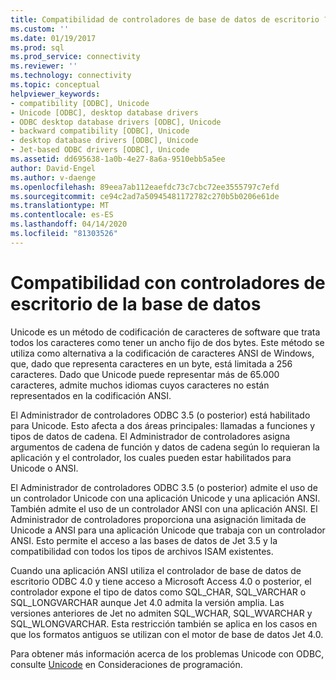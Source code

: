 ```yaml
---
title: Compatibilidad de controladores de base de datos de escritorio ? Microsoft Docs
ms.custom: ''
ms.date: 01/19/2017
ms.prod: sql
ms.prod_service: connectivity
ms.reviewer: ''
ms.technology: connectivity
ms.topic: conceptual
helpviewer_keywords:
- compatibility [ODBC], Unicode
- Unicode [ODBC], desktop database drivers
- ODBC desktop database drivers [ODBC], Unicode
- backward compatibility [ODBC], Unicode
- desktop database drivers [ODBC], Unicode
- Jet-based ODBC drivers [ODBC], Unicode
ms.assetid: dd695638-1a0b-4e27-8a6a-9510ebb5a5ee
author: David-Engel
ms.author: v-daenge
ms.openlocfilehash: 89eea7ab112eaefdc73c7cbc72ee3555797c7efd
ms.sourcegitcommit: ce94c2ad7a50945481172782c270b5b0206e61de
ms.translationtype: MT
ms.contentlocale: es-ES
ms.lasthandoff: 04/14/2020
ms.locfileid: "81303526"
---
```

# <a name="desktop-database-driver-compatibility"></a>Compatibilidad con controladores de escritorio de la base de datos
Unicode es un método de codificación de caracteres de software que trata todos los caracteres como tener un ancho fijo de dos bytes. Este método se utiliza como alternativa a la codificación de caracteres ANSI de Windows, que, dado que representa caracteres en un byte, está limitada a 256 caracteres. Dado que Unicode puede representar más de 65.000 caracteres, admite muchos idiomas cuyos caracteres no están representados en la codificación ANSI.  
  
 El Administrador de controladores ODBC 3.5 (o posterior) está habilitado para Unicode. Esto afecta a dos áreas principales: llamadas a funciones y tipos de datos de cadena. El Administrador de controladores asigna argumentos de cadena de función y datos de cadena según lo requieran la aplicación y el controlador, los cuales pueden estar habilitados para Unicode o ANSI.  
  
 El Administrador de controladores ODBC 3.5 (o posterior) admite el uso de un controlador Unicode con una aplicación Unicode y una aplicación ANSI. También admite el uso de un controlador ANSI con una aplicación ANSI. El Administrador de controladores proporciona una asignación limitada de Unicode a ANSI para una aplicación Unicode que trabaja con un controlador ANSI. Esto permite el acceso a las bases de datos de Jet 3.5 y la compatibilidad con todos los tipos de archivos ISAM existentes.  
  
 Cuando una aplicación ANSI utiliza el controlador de base de datos de escritorio ODBC 4.0 y tiene acceso a Microsoft Access 4.0 o posterior, el controlador expone el tipo de datos como SQL_CHAR, SQL_VARCHAR o SQL_LONGVARCHAR aunque Jet 4.0 admita la versión amplia. Las versiones anteriores de Jet no admiten SQL_WCHAR, SQL_WVARCHAR y SQL_WLONGVARCHAR. Esta restricción también se aplica en los casos en que los formatos antiguos se utilizan con el motor de base de datos Jet 4.0.  
  
 Para obtener más información acerca de los problemas Unicode con ODBC, consulte [Unicode](../../odbc/reference/develop-app/unicode.md) en Consideraciones de programación.
